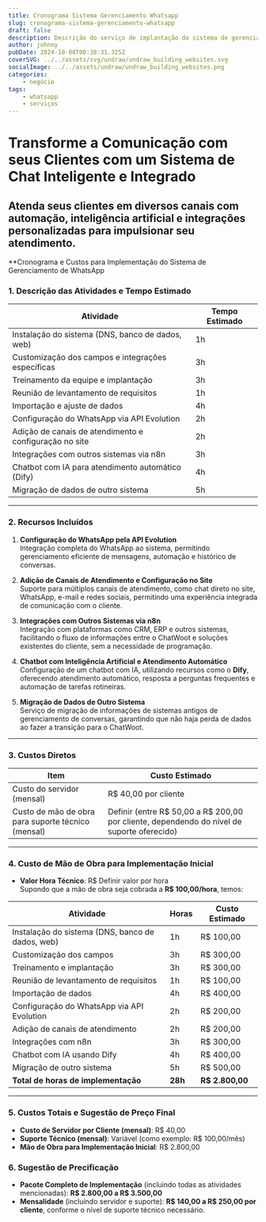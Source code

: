 ```yaml
---
title: Cronograma Sistema Gerenciamento Whatsapp
slug: cronograma-sistema-gerenciamento-whatsapp
draft: false
description: Descrição do serviço de implantação do sistema de gerenciamento de Chats
author: johnny
pubDate: 2024-10-08T00:38:31.325Z
coverSVG: ../../assets/svg/undraw/undraw_building_websites.svg
socialImage: ../../assets/undraw/undraw_building_websites.png
categories:
    - negócio
tags:
    - whatsapp
    - serviços
---
```


# Transforme a Comunicação com seus Clientes com um Sistema de Chat Inteligente e Integrado

## Atenda seus clientes em diversos canais com automação, inteligência artificial e integrações personalizadas para impulsionar seu atendimento.

**Cronograma e Custos para Implementação do Sistema de Gerenciamento de WhatsApp

### 1. **Descrição das Atividades e Tempo Estimado**

| **Atividade**                                    | **Tempo Estimado** |
|--------------------------------------------------|--------------------|
| Instalação do sistema (DNS, banco de dados, web) | 1h                 |
| Customização dos campos e integrações específicas| 3h                 |
| Treinamento da equipe e implantação              | 3h                 |
| Reunião de levantamento de requisitos            | 1h                 |
| Importação e ajuste de dados                     | 4h                 |
| Configuração do WhatsApp via API Evolution   | 2h                 |
| Adição de canais de atendimento e configuração no site | 2h      |
| Integrações com outros sistemas via n8n      | 3h                 |
| Chatbot com IA para atendimento automático (Dify) | 4h          |
| Migração de dados de outro sistema           | 5h                 |

---

### 2. **Recursos Incluídos**

1. **Configuração do WhatsApp pela API Evolution**  
   Integração completa do WhatsApp ao sistema, permitindo gerenciamento eficiente de mensagens, automação e histórico de conversas.
   
2. **Adição de Canais de Atendimento e Configuração no Site**  
   Suporte para múltiplos canais de atendimento, como chat direto no site, WhatsApp, e-mail e redes sociais, permitindo uma experiência integrada de comunicação com o cliente.

3. **Integrações com Outros Sistemas via n8n**  
   Integração com plataformas como CRM, ERP e outros sistemas, facilitando o fluxo de informações entre o ChatWoot e soluções existentes do cliente, sem a necessidade de programação.

4. **Chatbot com Inteligência Artificial e Atendimento Automático**  
   Configuração de um chatbot com IA, utilizando recursos como o **Dify**, oferecendo atendimento automático, resposta a perguntas frequentes e automação de tarefas rotineiras.

5. **Migração de Dados de Outro Sistema**  
   Serviço de migração de informações de sistemas antigos de gerenciamento de conversas, garantindo que não haja perda de dados ao fazer a transição para o ChatWoot.

---

### 3. **Custos Diretos**

| **Item**                 | **Custo Estimado** |
|--------------------------|--------------------|
| Custo do servidor (mensal) | R$ 40,00 por cliente |
| Custo de mão de obra para suporte técnico (mensal) | Definir (entre R$ 50,00 a R$ 200,00 por cliente, dependendo do nível de suporte oferecido) |

---

### 4. **Custo de Mão de Obra para Implementação Inicial**

- **Valor Hora Técnico**: R$ Definir valor por hora  
  Supondo que a mão de obra seja cobrada a **R$ 100,00/hora**, temos:

| **Atividade**                                    | **Horas** | **Custo Estimado** |
|--------------------------------------------------|-----------|--------------------|
| Instalação do sistema (DNS, banco de dados, web) | 1h        | R$ 100,00          |
| Customização dos campos                          | 3h        | R$ 300,00          |
| Treinamento e implantação                        | 3h        | R$ 300,00          |
| Reunião de levantamento de requisitos            | 1h        | R$ 100,00          |
| Importação de dados                              | 4h        | R$ 400,00          |
| Configuração do WhatsApp via API Evolution       | 2h        | R$ 200,00          |
| Adição de canais de atendimento                  | 2h        | R$ 200,00          |
| Integrações com n8n                              | 3h        | R$ 300,00          |
| Chatbot com IA usando Dify                       | 4h        | R$ 400,00          |
| Migração de outro sistema                        | 5h        | R$ 500,00          |
| **Total de horas de implementação**              | **28h**   | **R$ 2.800,00**    |

---

### 5. **Custos Totais e Sugestão de Preço Final**

- **Custo de Servidor por Cliente (mensal)**: R$ 40,00
- **Suporte Técnico (mensal)**: Variável (como exemplo: R$ 100,00/mês)
- **Mão de Obra para Implementação Inicial**: R$ 2.800,00

### 6. **Sugestão de Precificação**  
- **Pacote Completo de Implementação** (incluindo todas as atividades mencionadas): **R$ 2.800,00 a R$ 3.500,00**  
- **Mensalidade** (incluindo servidor e suporte): **R$ 140,00 a R$ 250,00 por cliente**, conforme o nível de suporte técnico necessário.

